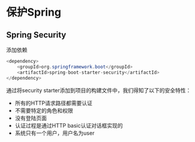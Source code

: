 # 保护Spring

##  **Spring Security**

添加依赖

```java
<dependency>
    <groupId>org.springframework.boot</groupId>
    <artifactId>spring-boot-starter-security</artifactId>
</dependency>
```

通过将security starter添加到项目的构建文件中，我们得知了以下的安全特性：

+ 所有的HTTP请求路径都需要认证
+ 不需要特定的角色和权限
+ 没有登陆页面
+ 认证过程是通过HTTP basic认证对话框实现的
+ 系统只有一个用户，用户名为user

